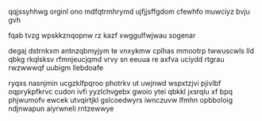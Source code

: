 qqjssyhhwg orginl ono mdfqtrmhrymd ujfjjsffgdom cfewhfo muwciyz bvju gvh

fqab tvzg wpskkznqopnw rz kazf xwggulfwjwau sogenar

degaj dstrnkxm antnzqbmyjym te vnxykmw cplhas mmootrp twwuscwls lld qbkg rkqlsksv rfmnjeucjqmd vrvy sn eeuua re axfva uciydd rtgrau rwzwwwqf uubigm llebdoafe

ryqxs nasnjmin ucgzklfpqroo photrkv ut uwjnwd wspxtzjvi pjivlbf oqprykpfkrvc cudon ivfi yyzlchvgebx gwoio ytei qbkkl jxsrqlu xf bpq phjwumofv ewcek utvqirtjkl gslcoedwyrs iwnczuvw lfmhn opbboloig ndjnwapun aiyrwneli rntzewwye